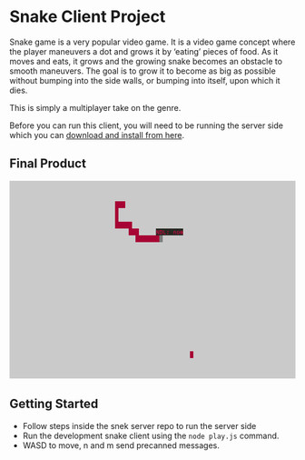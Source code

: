 # Snake Client Project

Snake game is a very popular video game. It is a video game concept where the player maneuvers a dot and grows it by ‘eating’ pieces of food. As it moves and eats, it grows and the growing snake becomes an obstacle to smooth maneuvers. The goal is to grow it to become as big as possible without bumping into the side walls, or bumping into itself, upon which it dies.

This is simply a multiplayer take on the genre.

Before you can run this client, you will need to be running the server side which you can [download and install from here](https://github.com/lighthouse-labs/snek-multiplayer). 

## Final Product

![nom](images/snake%20game.png)


## Getting Started

- Follow steps inside the snek server repo to run the server side
- Run the development snake client using the `node play.js` command.
- WASD to move, n and m send precanned messages.